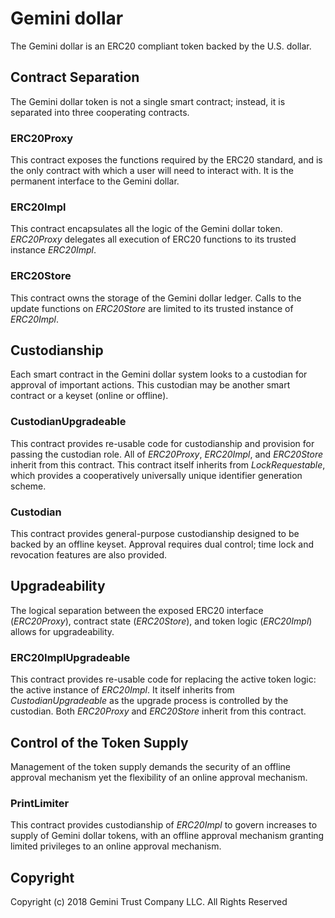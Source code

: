 # Gemini dollar

The Gemini dollar is an ERC20 compliant token backed by the U.S. dollar.

## Contract Separation

The Gemini dollar token is not a single smart contract; instead, it is separated into three cooperating contracts.

### ERC20Proxy

This contract exposes the functions required by the ERC20 standard, and is the only contract with which a user will need to interact with. It is the permanent interface to the Gemini dollar.

### ERC20Impl

This contract encapsulates all the logic of the Gemini dollar token. _ERC20Proxy_ delegates all execution of ERC20 functions to its trusted instance _ERC20Impl_.

### ERC20Store

This contract owns the storage of the Gemini dollar ledger. Calls to the update functions on _ERC20Store_ are limited to its trusted instance of _ERC20Impl_.

## Custodianship

Each smart contract in the Gemini dollar system looks to a custodian for approval of important actions. This custodian may be another smart contract or a keyset (online or offline).

### CustodianUpgradeable

This contract provides re-usable code for custodianship and provision for passing the custodian role. All of _ERC20Proxy_, _ERC20Impl_, and _ERC20Store_ inherit from this contract. This contract itself inherits from _LockRequestable_, which provides a cooperatively universally unique identifier generation scheme.

### Custodian

This contract provides general-purpose custodianship designed to be backed by an offline keyset. Approval requires dual control; time lock and revocation features are also provided.

## Upgradeability

The logical separation between the exposed ERC20 interface (_ERC20Proxy_), contract state (_ERC20Store_), and token logic (_ERC20Impl_) allows for upgradeability.

### ERC20ImplUpgradeable

This contract provides re-usable code for replacing the active token logic: the active instance of _ERC20Impl_. It itself inherits from _CustodianUpgradeable_ as the upgrade process is controlled by the custodian. Both _ERC20Proxy_ and _ERC20Store_ inherit from this contract.

## Control of the Token Supply

Management of the token supply demands the security of an offline approval mechanism yet the flexibility of an online approval mechanism.

### PrintLimiter

This contract provides custodianship of _ERC20Impl_ to govern increases to supply of Gemini dollar tokens, with an offline approval mechanism granting limited privileges to an online approval mechanism.

## Copyright

Copyright (c) 2018 Gemini Trust Company LLC. All Rights Reserved

